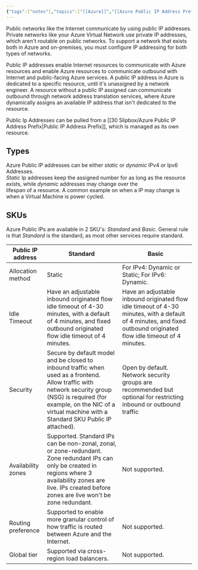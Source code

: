 ```yaml
---
{"tags":["notes"],"topics":["[[Azure]]","[[Azure Public IP Address Prefix]]"],"references":["[[Configure public IP services - Training  Microsoft Learn]]"],"created":"2024-05-02","dg-publish":true,"dg-path":"Azure Public IP.md","permalink":"/azure-public-ip/","dgPassFrontmatter":true}
---
```



Public networks like the Internet communicate by using public IP addresses. Private networks like your Azure Virtual Network use private IP addresses, which aren't routable on public networks. To support a network that exists both in Azure and on-premises, you must configure IP addressing for both types of networks.

Public IP addresses enable Internet resources to communicate with Azure resources and enable Azure resources to communicate outbound with Internet and public-facing Azure services. A public IP address in Azure is dedicated to a specific resource, until it's unassigned by a network engineer. A resource without a public IP assigned can communicate outbound through network address translation services, where Azure dynamically assigns an available IP address that isn't dedicated to the resource.

Public Ip Addresses can be pulled from a [[30 Slipbox/Azure Public IP Address Prefix\|Public IP Address Prefix]], which is managed as its own resource.

## Types

Azure Public IP addresses can be either *static* or *dynamic* IPv4 or Ipv6 Addresses.  
*Static* Ip addresses keep the assigned number for as long as the resource exists, while *dynamic* addresses may change over the  
lifespan of a resource. A common example on when a IP may change is when a Virtual Machine is power cycled.

## SKUs

Azure Public IPs are available in 2 SKU's: *Standard* and *Basic*. General rule is that *Standard* is the standard, as most other services require standard.

| Public IP address  | **Standard**                                                                                                                                                                                                                         | **Basic**                                                                                                                                                           |
| ------------------ | ------------------------------------------------------------------------------------------------------------------------------------------------------------------------------------------------------------------------------------ | ------------------------------------------------------------------------------------------------------------------------------------------------------------------- |
| Allocation method  | Static                                                                                                                                                                                                                               | For IPv4: Dynamic or Static; For IPv6: Dynamic.                                                                                                                     |
| Idle Timeout       | Have an adjustable inbound originated flow idle timeout of 4-30 minutes, with a default of 4 minutes, and fixed outbound originated flow idle timeout of 4 minutes.                                                                  | Have an adjustable inbound originated flow idle timeout of 4-30 minutes, with a default of 4 minutes, and fixed outbound originated flow idle timeout of 4 minutes. |
| Security           | Secure by default model and be closed to inbound traffic when used as a frontend. Allow traffic with network security group (NSG) is required (for example, on the NIC of a virtual machine with a Standard SKU Public IP attached). | Open by default. Network security groups are recommended but optional for restricting inbound or outbound traffic                                                   |
| Availability zones | Supported. Standard IPs can be non-zonal, zonal, or zone-redundant. Zone redundant IPs can only be created in regions where 3 availability zones are live. IPs created before zones are live won't be zone redundant.                | Not supported.                                                                                                                                                      |
| Routing preference | Supported to enable more granular control of how traffic is routed between Azure and the Internet.                                                                                                                                   | Not supported.                                                                                                                                                      |
| Global tier        | Supported via cross-region load balancers.                                                                                                                                                                                           | Not supported.                                                                                                                                                      |
